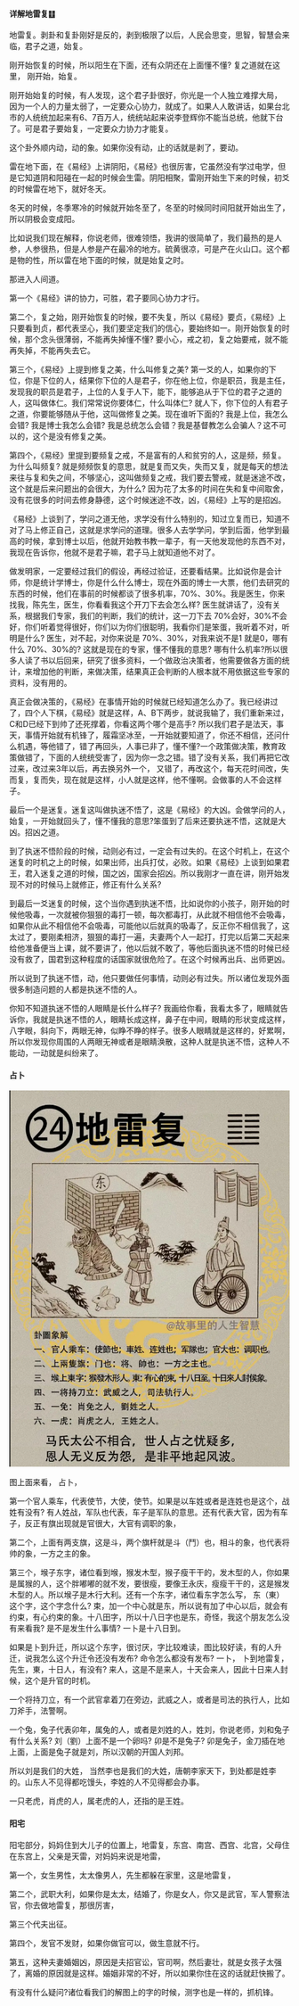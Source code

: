 #### 详解地雷复䷗

地雷复。剥卦和复卦刚好是反的，剥到极限了以后，人民会思变，思智，智慧会来临，君子之道，始复。

刚开始恢复的时候，所以阳生在下面，还有众阴还在上面懂不懂? 复之道就在这里， 刚开始，始复。

刚开始始复的时候，有人发现，这个君子卦很好，你光是一个人独立难撑大局， 因为一个人的力量太弱了，一定要众心协力，就成了。如果人人敢讲话，如果台北市的人统统加起来有6、7百万人，统统站起来说李登辉你不能当总统，他就下台了。可是君子要始复，一定要众力协力才能复。

这个卦外顺内动，动的象。如果你没有动，止的话就是剥了，要动。

雷在地下面，在《易经》上讲阴阳，《易经》也很厉害，它虽然没有学过电学，但是它知道阴和阳碰在一起的时候会生雷。阴阳相聚，雷刚开始生下来的时候，初爻的时候雷在地下，就好冬天。

冬天的时候，冬季寒冷的时候就开始冬至了，冬至的时候同时间阳就开始出生了，所以阴极会变成阳。

比如说我们现在解释，你说老师，很难领悟，我讲的很简单了，我们最热的是人参，人参很热，但是人参是产在最冷的地方。硫黄很凉，可是产在火山口。这个都是物的性，所以雷在地下面的时候，就是始复之时。

那进入人间道。

第一个《易经》讲的协力，可胜，君子要同心协力才行。

第二个，复之始，刚开始恢复的时候，要不失复，所以《易经》要贞，《易经》上只要看到贞，都代表坚心，我们要坚定我们的信心，要始终如一。刚开始恢复的时候，那个念头很薄弱，不能再失掉懂不懂? 要小心，戒之初，复之始要戒，就不能再失掉，不能再失去它。

第三个，《易经》上提到修复之美，什么叫修复之美? 第一爻的人，如果你的下位，你是下位的人，结果你下位的人是君子，你在他上位，你是职员，我是主任，发现我的职员是君子，上位的人复于人下，能下，能够追从于下位的君子之道的人，这叫做体仁。我们常常说你要体仁，什么叫体仁? 就人下，你下位的人有君子之道，你要能够随从于他，这叫做修复之美。现在谁听下面的? 我是上位，我怎么会错? 我是博士我怎么会错? 我是总统怎么会错？我是基督教怎么会骗人？这不可以的，这个是没有修复之美。

第四个，《易经》里提到要频复之戒，不是富有的人和贫穷的人，这是频，频复。为什么叫频复? 就是频频恢复的意思，就是复而又失，失而又复，就是每天的想法来往与复和失之间，不够坚心，这叫做频复之戒，我们要去警戒，就是迷途不改，这个就是后来问题出的会很大，为什么? 因为花了太多的时间在失和复中间取舍，没有花很多的时间去修身静德，这个时候迷途不改，凶，《易经》上写的是招凶。

《易经》上谈到了，学问之道无他，求学没有什么特别的，知过立复而已，知道不对了马上修正自己，这就是求学问的道理。很多人去学学问，学到后面，他学到最高的时候，拿到博士以后，他就开始教书教一辈子，有一天他发现他的东西不对，我现在告诉你，他就不是君子嘛，君子马上就知道他不对了。

做发明家，一定要经过我们的假设，再经过验证，还要看结果。比如说你是会计师，你是统计学博士，你是什么什么博士，现在外面的博士一大票，他们去研究的东西的时候，他们在事前的时候都谈了很多机率，70%、30%。我是医生，你来找我，陈先生，医生，你看看我这个开刀下去会怎么样? 医生就讲话了，没有关系，根据我们专家，我们的判断，我们的统计，这一刀下去 70%会好，30%不会好，你们听着觉得很好，你们以为你们很聪明，我看你们是笨蛋，我听着不对，听明是什么? 医生，对不起，对你来说是 70%、30%，对我来说不是1 就是0，哪有什么 70%、30%的? 这就是现在的专家，懂不懂我的意思? 哪有什么机率?所以很多人读了书以后回来，研究了很多资料，一个做政治决策者，他需要做各方面的统计，来增加他的判断，来做决策，结果真正会判断的人根本就不用依据这些专家的资料，没有用的。

真正会做决策的，《易经》在事情开始的时候就已经知道怎么办了。我已经讲过了，四个人下棋，《易经》就是这样，A、B下两步，就说我输了，我们重新来过，C和D已经下到帅了还死撑着，你看这两个哪个是高手? 所以我们君子是法天，事天，事情开始就有机锋了，履霜坚冰至，一开始就要知道了，你还不相信，还问什么机遇，等他错了，错了再回头，人事已非了，懂不懂?一个政策做决策，教育政策做错了，下面的人统统受害了，因为你一念之错。错了没有关系，我们再把它改过来，改过来3年以后，再去换另外一个， 又错了，再改这个，每天花时间改，失而复，复而失，现在就是这样，小人就是这样，他不懂啊。会做事的人不会这样子。

最后一个是迷复。迷复这叫做执迷不悟了，这是《易经》的大凶。会做学问的人，始复，一开始就回头了，懂不懂我的意思?笨蛋到了后来还要执迷不悟，这就是大凶。招凶之道。

到了执迷不悟阶段的时候，动则必有过，一定会有过失的。在这个时机上，在这个迷复的时机之上的时候，如果出师，出兵打仗，必败。如果《易经》上谈到如果君王，君入迷复之道的时候，国之凶，国家会招凶。所以我刚才一直在讲，刚开始发现不对的时候马上就修正，修正有什么关系?

到最后一爻迷复的时候，这个当你遇到执迷不悟，比如说你的小孩子，刚开始的时候他吸毒，一次就被你狠狠的毒打一顿，每次都毒打，从此就不相信他不会吸毒，如果你从此不相信他不会吸毒，可能他以后就真的吸毒了，反正你不相信我了，这太过了，要刚柔相济，狠狠的毒打一遍，夫妻两个人一起打，打完以后第二天起来给他准备便当上课，就不要讲了，他以后就不敢了，等他后面执迷不悟的时候已经没有救了，国君到这种程度的话国家就很危险了。在这个时候再出兵、出师更凶。

所以说到了执迷不悟，动，他只要做任何事情，动则必有过失。所以诸位发现外面很多制造问题的人都是执迷不悟的人。

你知不知道执迷不悟的人眼睛是长什么样子? 我画给你看，我看太多了，眼睛就告诉你，我就是执迷不悟的人，眼睛长成这样，鼻子在中间，眼睛的形状变成这样，八字眼，斜向下，两眼无神，似睁不睁的样子。很多人眼睛就是这样的，好累啊，所以你发现你周围的人两眼无神或者是眼睛涣散，这种人就是执迷不悟，这种人不能动，一动就是纠纷来了。

#### 占卜

![图片](../img/地雷复.jpg)

图上面来看， 占卜，

第一个官人乘车，代表使节，大使，使节。如果是以车姓或者是连姓也是这个，战姓有没有? 有人姓战，军队也代表，车子是军队的意思。还有代表大官，因为有车子，反正有旗出现就是官很大，大官有调职的象，

第二个，上面有两支旗，这是斗，两个旗杆就是斗（鬥）也，相斗的象，也代表将帅的象，一方之主的象。

第三个，堠子东字，诸位看到堠，猴发木型，猴子瘦干干的，发木型的人，你如果是属猴的人，这个胖嘟嘟的就不发，要很瘦，要像王永庆，瘦瘦干干的，这是猴发木型的人。所以堠子是木行大利。还有一个东字，诸位看东字怎么写， 东（東）这个字，这个字念什么? 束，加一个中心就是东，所以说有加了中心以后，就会有约束，有心约束的象。十八田字，所以十八日字也是东，奇怪，我这个朋友怎么没有来看我? 是不是发生什么事情? 一卜是十八日到。

如果是卜到升迁，所以这个东字，很讨厌，字比较难读，图比较好读，有的人升迁，说我怎么这个升迁令还没有发布? 命令怎么都没有发布? 一卜， 卜到地雷复，先生，東，十日人，有没有? 来人，这是不是来人，十天会来人，因此十日来人封候，这个是升官的时机。 

一个将持刀立，有一个武官拿着刀在旁边，武威之人，或者是司法的执行人，比如刀斧手，法警啊。

一个兔，兔子代表卯年，属兔的人，或者是刘姓的人，姓刘，你说老师，刘和兔子有什么关系? 刘（劉）上面不是一个卵吗? 卯是不是兔子? 卯是兔子，金刀插在地上面，上面是兔子就是刘，所以汉朝的开国人刘邦。

所以刘是我们的大姓， 当然李也是我们的大姓，唐朝李家天下，到处都是姓李的。山东人不见得都吃馒头，李姓的人不见得都会办事。

一只老虎，肖虎的人，属老虎的人，还指的是王姓。

#### 阳宅

阳宅部分，妈妈住到大儿子的位置上，地雷复，东宫、南宫、西宫、北宫，父母住在东宫上，父亲是天雷，对妈妈来说是地雷，

第一个，女生男性，太太像男人，先生都躲在家里，这是地雷复，

第二个，武职大利，如果你是太太，结婚了，你是女人，你又是武官，军人警察法官，你去做地雷复，那很厉害，

第三个代夫出征。

第四个，发官不发财，如果你做官可以，做生意就不行。

第五，这种夫妻婚姻凶，原因是夫招官讼，官司啊，然后妻壮，就是女孩子太强了，离婚的原因就是这样。婚姻非常的不好，所以如果你住在这的话就赶快搬了。

有没有什么疑问?诸位看我们的解图上的字的时候，测字也是一样的，抓机锋。


